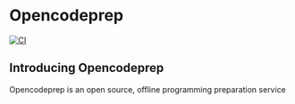 # Opencodeprep

[![CI](https://github.com/doleckijakub/opencodeprep/actions/workflows/build.yml/badge.svg)](https://github.com/doleckijakub/opencodeprep/actions/workflows/build.yml)

## Introducing Opencodeprep

Opencodeprep is an open source, offline programming preparation service
